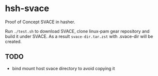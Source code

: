 # hsh-svace

Proof of Concept SVACE in hasher.

Run `./test.sh` to download SVACE, clone linux-pam gear repository and build it under SVACE. As a result `svace-dir.tar.zst` with .svace-dir will be created.

## TODO

- bind mount host svace directory to avoid copying it
